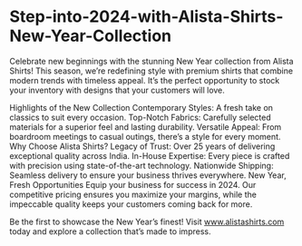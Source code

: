 # Step-into-2024-with-Alista-Shirts-New-Year-Collection
Celebrate new beginnings with the stunning New Year collection from Alista Shirts! This season, we’re redefining style with premium shirts that combine modern trends with timeless appeal. It’s the perfect opportunity to stock your inventory with designs that your customers will love.

Highlights of the New Collection
Contemporary Styles: A fresh take on classics to suit every occasion.
Top-Notch Fabrics: Carefully selected materials for a superior feel and lasting durability.
Versatile Appeal: From boardroom meetings to casual outings, there’s a style for every moment.
Why Choose Alista Shirts?
Legacy of Trust: Over 25 years of delivering exceptional quality across India.
In-House Expertise: Every piece is crafted with precision using state-of-the-art technology.
Nationwide Shipping: Seamless delivery to ensure your business thrives everywhere.
New Year, Fresh Opportunities
Equip your business for success in 2024. Our competitive pricing ensures you maximize your margins, while the impeccable quality keeps your customers coming back for more.

Be the first to showcase the New Year’s finest! Visit www.alistashirts.com today and explore a collection that’s made to impress.
